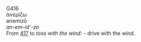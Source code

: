 G416  
ἀνεμίζω  
anemizō  
*an-em-id‘-zo*  
From [417](g0417) to *toss* *with* *the* *wind:* - drive with the
wind.  
